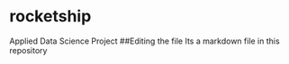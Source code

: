 # rocketship
Applied Data Science Project 
##Editing the file
Its a markdown file in this repository

